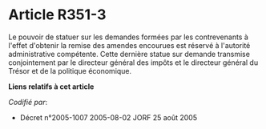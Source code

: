 # Article R351-3

Le pouvoir de statuer sur les demandes formées par les contrevenants à l'effet d'obtenir la remise des amendes encourues est
réservé à l'autorité administrative compétente. Cette dernière statue sur demande transmise conjointement par le directeur
général des impôts et le directeur général du Trésor et de la politique économique.

**Liens relatifs à cet article**

_Codifié par_:

  - Décret n°2005-1007 2005-08-02 JORF 25 août 2005
